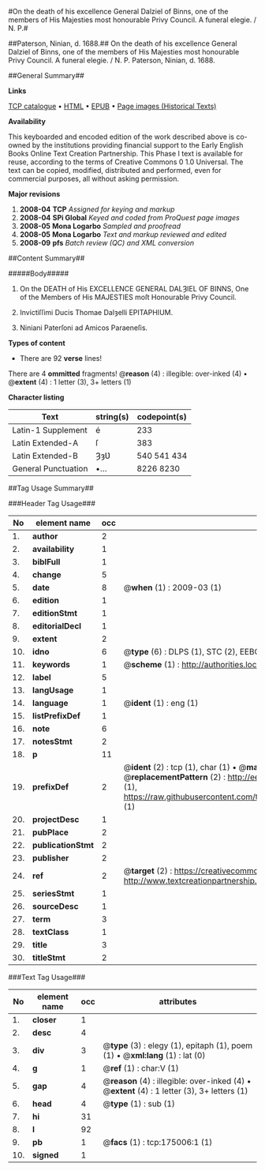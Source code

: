 #On the death of his excellence General Dalziel of Binns, one of the members of His Majesties most honourable Privy Council. A funeral elegie. / N. P.#

##Paterson, Ninian, d. 1688.##
On the death of his excellence General Dalziel of Binns, one of the members of His Majesties most honourable Privy Council. A funeral elegie. / N. P.
Paterson, Ninian, d. 1688.

##General Summary##

**Links**

[TCP catalogue](http://www.ota.ox.ac.uk/tcp/)  • 
[HTML](http://tei.it.ox.ac.uk/tcp/Texts-HTML/free/B04/B04935.html)  • 
[EPUB](http://tei.it.ox.ac.uk/tcp/Texts-EPUB/free/B04/B04935.epub) • 
[Page images (Historical Texts)](https://data.historicaltexts.jisc.ac.uk/view?pubId=eebo-51784597e&pageId=eebo-51784597e-175006-1)

**Availability**

This keyboarded and encoded edition of the
	       work described above is co-owned by the institutions
	       providing financial support to the Early English Books
	       Online Text Creation Partnership. This Phase I text is
	       available for reuse, according to the terms of Creative
	       Commons 0 1.0 Universal. The text can be copied,
	       modified, distributed and performed, even for
	       commercial purposes, all without asking permission.

**Major revisions**

1. __2008-04__ __TCP__ *Assigned for keying and markup*
1. __2008-04__ __SPi Global__ *Keyed and coded from ProQuest page images*
1. __2008-05__ __Mona Logarbo__ *Sampled and proofread*
1. __2008-05__ __Mona Logarbo__ *Text and markup reviewed and edited*
1. __2008-09__ __pfs__ *Batch review (QC) and XML conversion*

##Content Summary##

#####Body#####

1. On the DEATH of His EXCELLENCE GENERAL DALȜIEL OF BINNS, One of the Members of His MAJESTIES moſt Honourable Privy Council.

1. Invictiſſimi Ducis Thomae Dalȝelli EPITAPHIUM.

1. Niniani Paterſoni ad Amicos Paraeneſis.

**Types of content**

  * There are 92 **verse** lines!

There are 4 **ommitted** fragments! 
 @__reason__ (4) : illegible: over-inked (4)  •  @__extent__ (4) : 1 letter (3), 3+ letters (1)

**Character listing**


|Text|string(s)|codepoint(s)|
|---|---|---|
|Latin-1 Supplement|é|233|
|Latin Extended-A|ſ|383|
|Latin Extended-B|ȜȝƲ|540 541 434|
|General Punctuation|•…|8226 8230|

##Tag Usage Summary##

###Header Tag Usage###

|No|element name|occ|attributes|
|---|---|---|---|
|1.|__author__|2||
|2.|__availability__|1||
|3.|__biblFull__|1||
|4.|__change__|5||
|5.|__date__|8| @__when__ (1) : 2009-03 (1)|
|6.|__edition__|1||
|7.|__editionStmt__|1||
|8.|__editorialDecl__|1||
|9.|__extent__|2||
|10.|__idno__|6| @__type__ (6) : DLPS (1), STC (2), EEBO-CITATION (1), OCLC (1), VID (1)|
|11.|__keywords__|1| @__scheme__ (1) : http://authorities.loc.gov/ (1)|
|12.|__label__|5||
|13.|__langUsage__|1||
|14.|__language__|1| @__ident__ (1) : eng (1)|
|15.|__listPrefixDef__|1||
|16.|__note__|6||
|17.|__notesStmt__|2||
|18.|__p__|11||
|19.|__prefixDef__|2| @__ident__ (2) : tcp (1), char (1)  •  @__matchPattern__ (2) : ([0-9\-]+):([0-9IVX]+) (1), (.+) (1)  •  @__replacementPattern__ (2) : http://eebo.chadwyck.com/downloadtiff?vid=$1&page=$2 (1), https://raw.githubusercontent.com/textcreationpartnership/Texts/master/tcpchars.xml#$1 (1)|
|20.|__projectDesc__|1||
|21.|__pubPlace__|2||
|22.|__publicationStmt__|2||
|23.|__publisher__|2||
|24.|__ref__|2| @__target__ (2) : https://creativecommons.org/publicdomain/zero/1.0/ (1), http://www.textcreationpartnership.org/docs/. (1)|
|25.|__seriesStmt__|1||
|26.|__sourceDesc__|1||
|27.|__term__|3||
|28.|__textClass__|1||
|29.|__title__|3||
|30.|__titleStmt__|2||


###Text Tag Usage###

|No|element name|occ|attributes|
|---|---|---|---|
|1.|__closer__|1||
|2.|__desc__|4||
|3.|__div__|3| @__type__ (3) : elegy (1), epitaph (1), poem (1)  •  @__xml:lang__ (1) : lat (0)|
|4.|__g__|1| @__ref__ (1) : char:V (1)|
|5.|__gap__|4| @__reason__ (4) : illegible: over-inked (4)  •  @__extent__ (4) : 1 letter (3), 3+ letters (1)|
|6.|__head__|4| @__type__ (1) : sub (1)|
|7.|__hi__|31||
|8.|__l__|92||
|9.|__pb__|1| @__facs__ (1) : tcp:175006:1 (1)|
|10.|__signed__|1||
